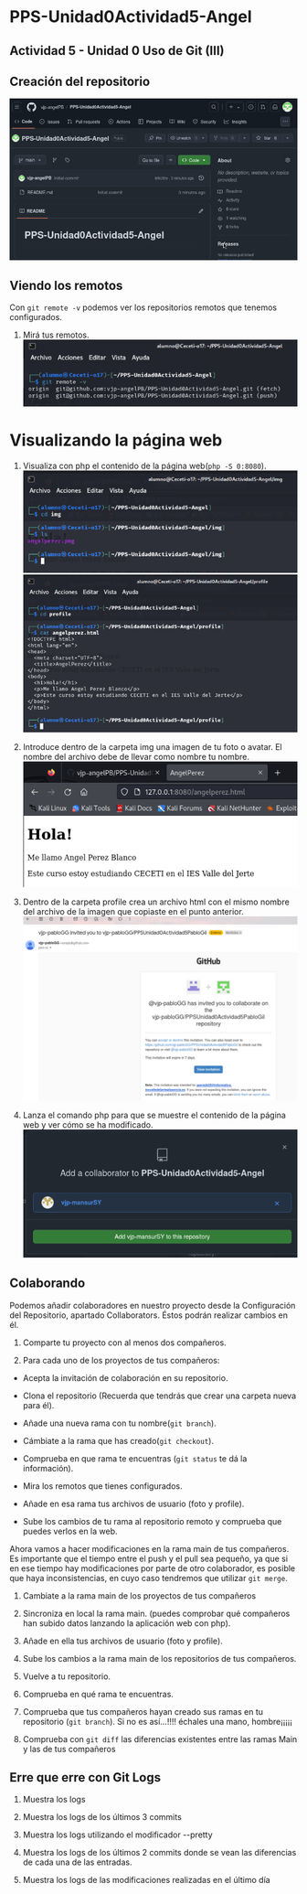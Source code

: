 # PPS-Unidad0Actividad5-Angel
## Actividad 5 - Unidad 0 Uso de Git (III)

## Creación del repositorio
![](Images/img1.png)

## Viendo los remotos
Con `git remote -v` podemos ver los repositorios remotos que tenemos configurados.

1. Mirá tus remotos.
![](Images/img2.png)

# Visualizando la página web

1. Visualiza con php el contenido de la página web(`php -S 0:8080`).
![](Images/img3.png)
![](Images/img4.png)

2. Introduce dentro de la carpeta img una imagen de tu foto o avatar. El nombre del archivo debe de llevar como nombre tu nombre.
![](Images/img5.png)

3. Dentro de la carpeta profile crea un archivo html con el mismo nombre del archivo de la imagen que copiaste en el punto anterior.
![](Images/img6.png)

4. Lanza el comando php para que se muestre el contenido de la página web y ver cómo se ha modificado.
![](Images/img7.png)

## Colaborando
Podemos añadir colaboradores en nuestro proyecto desde la Configuración del Repositorio, apartado Collaborators. Éstos podrán realizar cambios en él.


1. Comparte tu proyecto con al menos dos compañeros.


2. Para cada uno de los proyectos de tus compañeros:
  * Acepta la invitación de colaboración en su repositorio.

  * Clona el repositorio (Recuerda que tendrás que crear una carpeta nueva para él).
  
  * Añade una nueva rama con tu nombre(`git branch`).
 
  * Cámbiate a la rama que has creado(`git checkout`).
  
  * Comprueba en que rama te encuentras (`git status` te dá la información).
  
  * Mira los remotos que tienes configurados.
  
  * Añade en esa rama tus archivos de usuario (foto y profile).
  
  * Sube los cambios de tu rama al repositorio remoto y comprueba que puedes verlos en la web.


Ahora vamos a hacer modificaciones en la rama main de tus compañeros. Es importante que el tiempo entre el push y el pull sea pequeño, ya que si en ese tiempo hay modificaciones por parte de otro colaborador, es posible que haya inconsistencias, en cuyo caso tendremos que utilizar `git merge`.


1. Cambiate a la rama main de los proyectos de tus compañeros


2. Sincroniza en local la rama main. (puedes comprobar qué compañeros han subido datos lanzando la aplicación web con php).


3. Añade en ella tus archivos de usuario (foto y profile).


4. Sube los cambios a la rama main de los repositorios de tus compañeros.


5. Vuelve a tu repositorio.


6. Comprueba en qué rama te encuentras.


7. Comprueba que tus compañeros hayan creado sus ramas en tu repositorio (`git branch`). Si no es así...!!!! échales una mano, hombre¡¡¡¡¡


8. Comprueba con `git diff` las diferencias existentes entre las ramas Main y las de tus compañeros


## Erre que erre con Git Logs

1. Muestra los logs


2. Muestra los logs de los últimos 3 commits


3. Muestra los logs utilizando el modificador --pretty


4. Muestra los logs de los últimos 2 commits donde se vean las diferencias de cada una de las entradas.


5. Muestra los logs de las modificaciones realizadas en el último día





















































